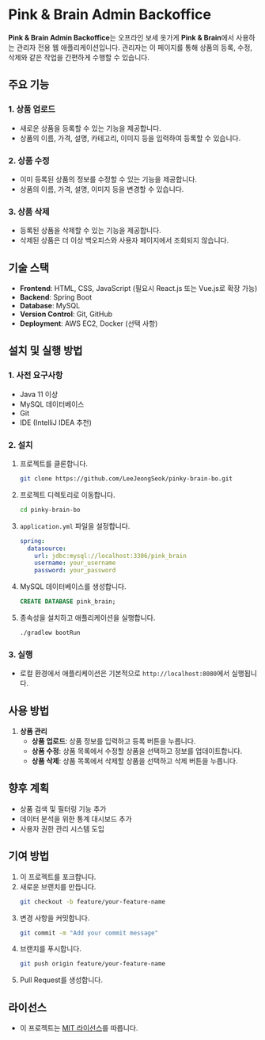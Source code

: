 # Pink & Brain Admin Backoffice

**Pink & Brain Admin Backoffice**는 오프라인 보세 옷가게 **Pink & Brain**에서 사용하는 관리자 전용 웹 애플리케이션입니다. 관리자는 이 페이지를 통해 상품의 등록, 수정, 삭제와 같은 작업을 간편하게 수행할 수 있습니다.

## 주요 기능

### 1. 상품 업로드
- 새로운 상품을 등록할 수 있는 기능을 제공합니다.
- 상품의 이름, 가격, 설명, 카테고리, 이미지 등을 입력하여 등록할 수 있습니다.

### 2. 상품 수정
- 이미 등록된 상품의 정보를 수정할 수 있는 기능을 제공합니다.
- 상품의 이름, 가격, 설명, 이미지 등을 변경할 수 있습니다.

### 3. 상품 삭제
- 등록된 상품을 삭제할 수 있는 기능을 제공합니다.
- 삭제된 상품은 더 이상 백오피스와 사용자 페이지에서 조회되지 않습니다.

## 기술 스택

- **Frontend**: HTML, CSS, JavaScript (필요시 React.js 또는 Vue.js로 확장 가능)
- **Backend**: Spring Boot
- **Database**: MySQL
- **Version Control**: Git, GitHub
- **Deployment**: AWS EC2, Docker (선택 사항)

## 설치 및 실행 방법

### 1. 사전 요구사항
- Java 11 이상
- MySQL 데이터베이스
- Git
- IDE (IntelliJ IDEA 추천)

### 2. 설치
1. 프로젝트를 클론합니다.
   ```bash
   git clone https://github.com/LeeJeongSeok/pinky-brain-bo.git
   ```

2. 프로젝트 디렉토리로 이동합니다.
   ```bash
   cd pinky-brain-bo
   ```

3. `application.yml` 파일을 설정합니다.
   ```yml
   spring:
     datasource:
       url: jdbc:mysql://localhost:3306/pink_brain
       username: your_username
       password: your_password
   ```

4. MySQL 데이터베이스를 생성합니다.
   ```sql
   CREATE DATABASE pink_brain;
   ```

5. 종속성을 설치하고 애플리케이션을 실행합니다.
   ```bash
   ./gradlew bootRun
   ```

### 3. 실행
- 로컬 환경에서 애플리케이션은 기본적으로 `http://localhost:8080`에서 실행됩니다.

## 사용 방법

1. **상품 관리**
   - **상품 업로드**: 상품 정보를 입력하고 등록 버튼을 누릅니다.
   - **상품 수정**: 상품 목록에서 수정할 상품을 선택하고 정보를 업데이트합니다.
   - **상품 삭제**: 상품 목록에서 삭제할 상품을 선택하고 삭제 버튼을 누릅니다.

## 향후 계획
- 상품 검색 및 필터링 기능 추가
- 데이터 분석을 위한 통계 대시보드 추가
- 사용자 권한 관리 시스템 도입

## 기여 방법
1. 이 프로젝트를 포크합니다.
2. 새로운 브랜치를 만듭니다.
   ```bash
   git checkout -b feature/your-feature-name
   ```
3. 변경 사항을 커밋합니다.
   ```bash
   git commit -m "Add your commit message"
   ```
4. 브랜치를 푸시합니다.
   ```bash
   git push origin feature/your-feature-name
   ```
5. Pull Request를 생성합니다.

## 라이선스
- 이 프로젝트는 [MIT 라이선스](LICENSE)를 따릅니다.

